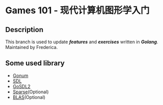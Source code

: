 # Games 101 - 现代计算机图形学入门

## Description
This branch is used to update ***features*** and ***exercises*** written in ***Golang***.
Maintained by Frederica.

## Some used library
 - [Gonum](https://pkg.go.dev/gonum.org/v1/gonum/mat#section-readme)
 - [SDL](https://www.libsdl.org/)
 - [GoSDL2](https://github.com/veandco/go-sdl2)
 - [Sparse](https://pkg.go.dev/github.com/james-bowman/sparse)(Optional)
 - [BLAS](https://pkg.go.dev/gonum.org/v1/gonum/blas#section-readme)(Optional)
